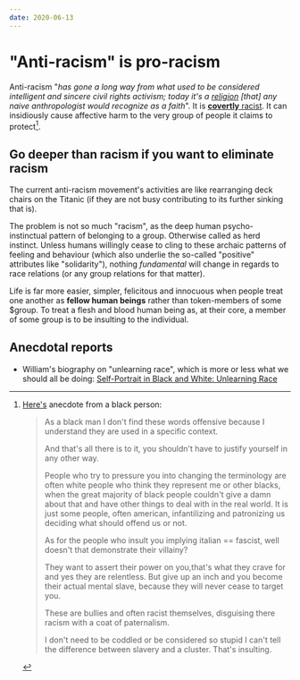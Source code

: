 ```yaml
---
date: 2020-06-13
---
```


# "Anti-racism" is pro-racism

Anti-racism "*has gone a long way from what used to be considered intelligent and sincere civil rights activism; today it's a [religion](https://www.youtube.com/watch?v=UPiNiTwf5bM) [that] any naive anthropologist would recognize as a faith*". It is [**covertly** racist](https://www.youtube.com/watch?v=mT2rlJe9cuU). It can insidiously cause affective harm to the very group of people it claims to protect[^ann].

## Go deeper than racism if you want to eliminate racism

The current anti-racism movement's activities are like rearranging deck chairs on the Titanic (if they are not busy contributing to its further sinking that is).  

The problem is not so much "racism", as the deep human psycho-instinctual pattern of belonging to a group. Otherwise called as herd instinct. Unless humans willingly cease to cling to these archaic patterns of feeling and behaviour (which also underlie the so-called "positive" attributes like "solidarity"), nothing *fundamental* will change in regards to race relations (or any group relations for that matter).

Life is far more easier, simpler, felicitous and innocuous when people treat one another as **fellow human beings** rather than token-members of some $group. To treat a flesh and blood human being as, at their core, a member of some group is to be insulting to the individual.

## Anecdotal reports

* William's biography on "unlearning race", which is more or less what we should all be doing: [Self-Portrait in Black and White: Unlearning Race](https://www.amazon.com/Self-Portrait-Black-White-Unlearning-Race-ebook/dp/B07P9CQVPQ)

[^ann]:
    [Here's](http://antirez.com/news/122#comment-4084872912) anecdote from a black person:

    > As a black man I don't find these words offensive because I understand they are used in a specific context.
    >
    > And that's all there is to it, you shouldn't have to justify yourself in any other way.
    > 
    > People who try to pressure you into changing the terminology are often white people who think they represent me or other blacks, when the great majority of black people couldn't give a damn about that and have other things to deal with in the real world. It is just some people, often american, infantilizing and patronizing us deciding what should offend us or not.
    > 
    > As for the people who insult you implying italian == fascist, well doesn't that demonstrate their villainy?
    > 
    > They want to assert their power on you,that's what they crave for and yes they are relentless. But give up an inch and you become their actual mental slave, because they will never cease to target you.
    > 
    > These are bullies and often racist themselves, disguising there racism with a coat of paternalism.
    > 
    > I don't need to be coddled or be considered so stupid I can't tell the difference between slavery and a cluster. That's insulting.